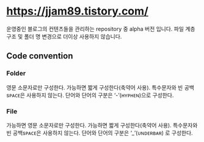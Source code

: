 # https://jjam89.tistory.com/
운영중인 블로그의 컨텐츠들을 관리하는 repository 중 alpha 버전 입니다.
파일 계층구조 및 폴더 명 변경으로 더이상 사용하지 않습니다.

## Code convention
### Folder
영문 소문자로만 구성한다.
가능하면 짧게 구성한다(축약어 사용).
특수문자와 빈 공백sᴘᴀᴄᴇ은 사용하지 않는다.
단어와 단어의 구분은 ‘-’(ʜʏᴘʜᴇɴ)으로 구성한다.

### File
가능하면 영문 소문자로만 구성한다.
가능하면 짧게 구성한다(축약어 사용).
특수문자와 빈 공백sᴘᴀᴄᴇ은 사용하지 않는다.
단어와 단어의 구분은 ‘_’(ᴜɴᴅᴇʀʙᴀʀ) 로 구성한다.
